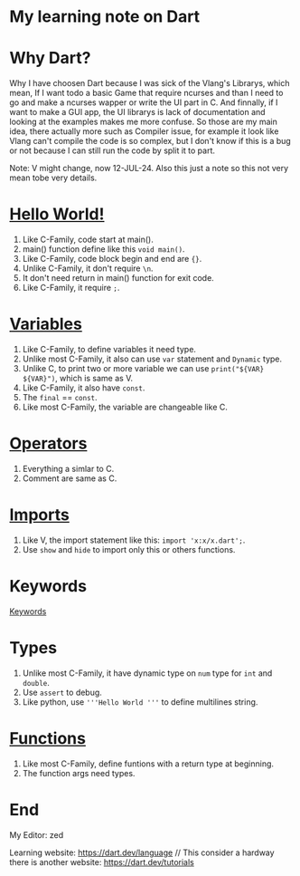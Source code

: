 # My learning note on Dart

# Why Dart?
Why I have choosen Dart because I was sick of the Vlang's Librarys, which mean,
If I want todo a basic Game that require ncurses and than I need to go and make
a ncurses wapper or write the UI part in C. And finnally, if I want to make a
GUI app, the UI librarys is lack of documentation and looking at the examples
makes me more confuse. So those are my main idea, there actually more such as
Compiler issue, for example it look like Vlang can't compile the code is so
complex, but I don't know if this is a bug or not because I can still run the code by split it to part.

Note: V might change, now 12-JUL-24. Also this just a note so this not very mean
tobe very details.

# [Hello World!](Hello/)
1. Like C-Family, code start at main().
2. main() function define like this `void main()`.
3. Like C-Family, code block begin and end are `{}`.
4. Unlike C-Family, it don't require `\n`.
5. It don't need return in main() function for exit code.
6. Like C-Family, it require `;`.

# [Variables](Variables/)
1. Like C-Family, to define variables it need type.
2. Unlike most C-Family, it also can use `var` statement and `Dynamic` type.
3. Unlike C, to print two or more variable we can use `print("${VAR} ${VAR}")`, which is same as V.
4. Like C-Family, it also have `const`.
5. The `final` == `const`.
6. Like most C-Family, the variable are changeable like C.

# [Operators](Operators/)
1. Everything a simlar to C.
2. Comment are same as C.

# [Imports](Imports/)
1. Like V, the import statement like this: `import 'x:x/x.dart';`.
2. Use `show` and `hide` to import only this or others functions.

# Keywords
[Keywords](https://dart.dev/language/keywords)

# Types
1. Unlike most C-Family, it have dynamic type on `num` type for
`int` and `double`.
2. Use `assert` to debug.
3. Like python, use `'''Hello World '''` to define multilines string.

# [Functions](Imports/)
1. Like most C-Family, define funtions with a return type at beginning.
2. The function args need types.

# End
My Editor: zed

Learning website: https://dart.dev/language    // This consider a hardway there is another website: https://dart.dev/tutorials
